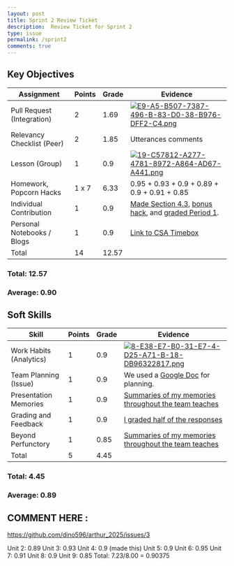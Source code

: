 ```yaml
---
layout: post
title: Sprint 2 Review Ticket
description:  Review Ticket for Sprint 2
type: issue
permalink: /sprint2
comments: true
---
```


## Key Objectives

| **Assignment**             | **Points**    | **Grade** | **Evidence** |
|----------------------------|---------------|-----------|--------------|
| Pull Request (Integration) | 2             | 1.69      | [![E9-A5-B507-7387-496-B-83-D0-38-B976-DFF2-C4.png](https://i.postimg.cc/QtJDG03J/E9-A5-B507-7387-496-B-83-D0-38-B976-DFF2-C4.png)](https://postimg.cc/MMHN10Xn) |
| Relevancy Checklist (Peer) | 2             | 1.85          | Utterances comments |
| Lesson (Group)             | 1             | 0.9       | [![19-C57812-A277-4781-8972-A864-AD67-A441.png](https://i.postimg.cc/bJpXTktD/19-C57812-A277-4781-8972-A864-AD67-A441.png)](https://postimg.cc/KKqscKQx) |
| Homework, Popcorn Hacks    | 1 x 7         | 6.33      | 0.95 + 0.93 + 0.9 + 0.89 + 0.9 + 0.91 + 0.85 |
| Individual Contribution    | 1             | 0.9       | [Made Section 4.3](https://dino596.github.io/arthur_2025/csa/unit4-p1/unit4-3), [bonus hack](https://dino596.github.io/arthur_2025/csa/unit4-p1/unit4-hwquiz), and [graded Period 1](https://docs.google.com/spreadsheets/d/1SLxMPSwAvMJ70X8zk0H9UwJXmyqYC2hpS6DJrjmEX2g/edit?gid=988447649#gid=988447649). |
| Personal Notebooks / Blogs | 1             | 0.9         | [Link to CSA Timebox](https://dino596.github.io/arthur_2025/navigation/section/csa) |
| Total                      | 14            |  12.57        |              |

### Total: 12.57 <br>
### Average: 0.90

## Soft Skills

| **Skill**                  | **Points**    | **Grade** | **Evidence** |
|----------------------------|---------------|-----------|--------------|
| Work Habits (Analytics)    |  1            | 0.9       | [![8-E38-E7-B0-31-E7-4-D25-A71-B-18-DB96322817.png](https://i.postimg.cc/3RpqPKSp/8-E38-E7-B0-31-E7-4-D25-A71-B-18-DB96322817.png)](https://postimg.cc/WFNSZPPb) |
| Team Planning (Issue)      |  1            | 0.9       | We used a [Google Doc](https://docs.google.com/document/d/1HmLY5Y8AhCI-ywkJN--SPko2PLmuIy6ZeAN53ms-5Vw/edit?usp=sharing) for planning. |
| Presentation Memories      |  1            | 0.9         | [Summaries of my memories throughout the team teaches](https://dino596.github.io/arthur_2025/teamteach) |
| Grading and Feedback       |  1            | 0.9         | [I graded half of the responses](https://docs.google.com/spreadsheets/d/1SLxMPSwAvMJ70X8zk0H9UwJXmyqYC2hpS6DJrjmEX2g/edit?gid=988447649#gid=988447649)             |
| Beyond Perfunctory         |  1            | 0.85         |  [Summaries of my memories throughout the team teaches](https://dino596.github.io/arthur_2025/teamteach)            | 
| Total                      |  5            | 4.45         |              |

### Total: 4.45 <br>
### Average: 0.89

## COMMENT HERE :
https://github.com/dino596/arthur_2025/issues/3

Unit 2: 0.89
Unit 3: 0.93
Unit 4: 0.9 (made this)
Unit 5: 0.9
Unit 6: 0.95
Unit 7: 0.91
Unit 8: 0.9
Unit 9: 0.85
Total: 7.23/8.00 = 0.90375